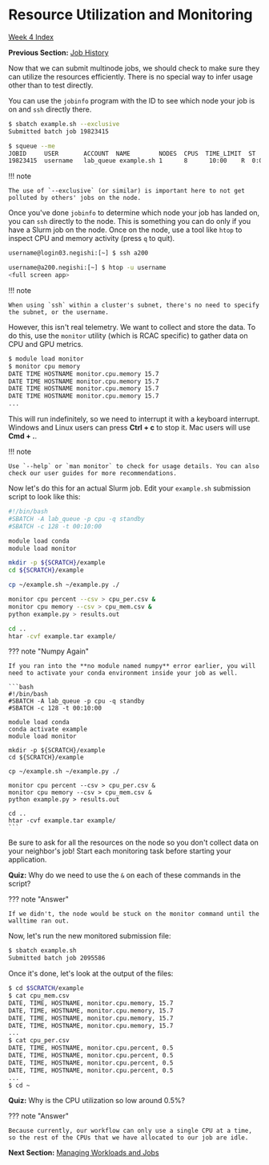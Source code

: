 # Resource Utilization and Monitoring

[Week 4 Index](week4.md)

**Previous Section:** [Job History](history.md)

Now that we can submit multinode jobs, we should check to make sure they can utilize the resources efficiently. There is no special way to infer usage other than to test directly.

You can use the `jobinfo` program with the ID to see which node your job is on and `ssh` directly there.

```bash
$ sbatch example.sh --exclusive
Submitted batch job 19823415

$ squeue --me
JOBID     USER       ACCOUNT  NAME        NODES  CPUS  TIME_LIMIT  ST  TIME
19823415  username   lab_queue example.sh 1      8      10:00    R  0:05
```

!!! note

    The use of `--exclusive` (or similar) is important here to not get polluted by others' jobs on the node.

Once you've done `jobinfo` to determine which node your job has landed on, you can `ssh` directly to the node. This is something you can do only if you have a Slurm job on the node. Once on the node, use a tool like `htop` to inspect CPU and memory activity (press `q` to quit).

```bash
username@login03.negishi:[~] $ ssh a200

username@a200.negishi:[~] $ htop -u username
<full screen app>
```

!!! note

    When using `ssh` within a cluster's subnet, there's no need to specify the subnet, or the username.

However, this isn't real telemetry. We want to collect and store the data. To do this, use the `monitor` utility (which is RCAC specific) to gather data on CPU and GPU metrics.

```bash
$ module load monitor
$ monitor cpu memory
DATE TIME HOSTNAME monitor.cpu.memory 15.7
DATE TIME HOSTNAME monitor.cpu.memory 15.7
DATE TIME HOSTNAME monitor.cpu.memory 15.7
DATE TIME HOSTNAME monitor.cpu.memory 15.7
...
```

This will run indefinitely, so we need to interrupt it with a keyboard interrupt. Windows and Linux users can press **Ctrl + c** to stop it. Mac users will use **Cmd + .**.

!!! note

    Use `--help` or `man monitor` to check for usage details. You can also check our user guides for more recommendations.

Now let's do this for an actual Slurm job. Edit your `example.sh` submission script to look like this:
```bash
#!/bin/bash
#SBATCH -A lab_queue -p cpu -q standby
#SBATCH -c 128 -t 00:10:00

module load conda
module load monitor

mkdir -p ${SCRATCH}/example
cd ${SCRATCH}/example

cp ~/example.sh ~/example.py ./

monitor cpu percent --csv > cpu_per.csv &
monitor cpu memory --csv > cpu_mem.csv &
python example.py > results.out

cd ..
htar -cvf example.tar example/
```

??? note "Numpy Again"

    If you ran into the **no module named numpy** error earlier, you will need to activate your conda environment inside your job as well.

    ```bash
    #!/bin/bash
    #SBATCH -A lab_queue -p cpu -q standby
    #SBATCH -c 128 -t 00:10:00

    module load conda
    conda activate example
    module load monitor

    mkdir -p ${SCRATCH}/example
    cd ${SCRATCH}/example

    cp ~/example.sh ~/example.py ./

    monitor cpu percent --csv > cpu_per.csv &
    monitor cpu memory --csv > cpu_mem.csv &
    python example.py > results.out

    cd ..
    htar -cvf example.tar example/
    ```

Be sure to ask for all the resources on the node so you don't collect data on your neighbor's job! Start each monitoring task before starting your application.

**Quiz:** Why do we need to use the `&` on each of these commands in the script?

??? note "Answer"

    If we didn't, the node would be stuck on the monitor command until the walltime ran out.

Now, let's run the new monitored submission file:
```bash
$ sbatch example.sh
Submitted batch job 2095586
```

Once it's done, let's look at the output of the files:
```bash
$ cd $SCRATCH/example
$ cat cpu_mem.csv
DATE, TIME, HOSTNAME, monitor.cpu.memory, 15.7
DATE, TIME, HOSTNAME, monitor.cpu.memory, 15.7
DATE, TIME, HOSTNAME, monitor.cpu.memory, 15.7
DATE, TIME, HOSTNAME, monitor.cpu.memory, 15.7
...
$ cat cpu_per.csv
DATE, TIME, HOSTNAME, monitor.cpu.percent, 0.5
DATE, TIME, HOSTNAME, monitor.cpu.percent, 0.5
DATE, TIME, HOSTNAME, monitor.cpu.percent, 0.5
DATE, TIME, HOSTNAME, monitor.cpu.percent, 0.5
...
$ cd ~
```

**Quiz:** Why is the CPU utilization so low around 0.5%?

??? note "Answer"

    Because currently, our workflow can only use a single CPU at a time, so the rest of the CPUs that we have allocated to our job are idle.

**Next Section:** [Managing Workloads and Jobs](workloads.md)
